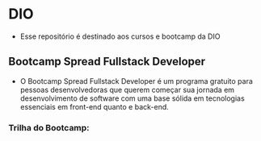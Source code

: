 # DIO
- Esse repositório é destinado aos cursos e bootcamp da DIO 
## Bootcamp Spread Fullstack Developer
- O Bootcamp Spread Fullstack Developer é um programa gratuito para pessoas desenvolvedoras que querem começar sua jornada 
em desenvolvimento de software com uma base sólida em tecnologias essenciais em front-end quanto e back-end.

### Trilha do Bootcamp:


